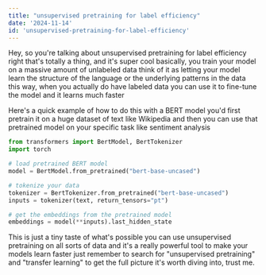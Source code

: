 ```yaml
---
title: "unsupervised pretraining for label efficiency"
date: '2024-11-14'
id: 'unsupervised-pretraining-for-label-efficiency'
---
```


Hey, so you're talking about unsupervised pretraining for label efficiency right  that's totally a thing, and it's super cool  basically, you train your model on a massive amount of unlabeled data  think of it as letting your model learn the structure of the language or the underlying patterns in the data  this way, when you actually do have labeled data  you can use it to fine-tune the model  and it learns much faster  

Here's a quick example of how to do this with a BERT model  you'd first pretrain it on a huge dataset of text like Wikipedia  and then you can use that pretrained model on your specific task  like sentiment analysis  

```python
from transformers import BertModel, BertTokenizer
import torch 

# load pretrained BERT model
model = BertModel.from_pretrained("bert-base-uncased")

# tokenize your data
tokenizer = BertTokenizer.from_pretrained("bert-base-uncased")
inputs = tokenizer(text, return_tensors="pt")

# get the embeddings from the pretrained model
embeddings = model(**inputs).last_hidden_state
```

This is just a tiny taste of what's possible  you can use unsupervised pretraining on all sorts of data  and it's a really powerful tool to make your models learn faster  just remember to search for "unsupervised pretraining" and "transfer learning" to get the full picture  it's worth diving into, trust me.
